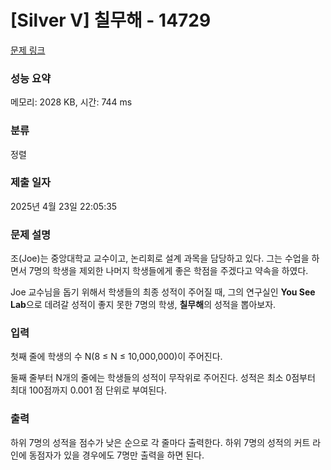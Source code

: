 # [Silver V] 칠무해 - 14729 

[문제 링크](https://www.acmicpc.net/problem/14729) 

### 성능 요약

메모리: 2028 KB, 시간: 744 ms

### 분류

정렬

### 제출 일자

2025년 4월 23일 22:05:35

### 문제 설명

<p>조(Joe)는 중앙대학교 교수이고, 논리회로 설계 과목을 담당하고 있다. 그는 수업을 하면서 7명의 학생을 제외한 나머지 학생들에게 좋은 학점을 주겠다고 약속을 하였다.</p>

<p>Joe 교수님을 돕기 위해서 학생들의 최종 성적이 주어질 때, 그의 연구실인 <strong>You See Lab</strong>으로 데려갈 성적이 좋지 못한 7명의 학생, <strong>칠무해</strong>의 성적을 뽑아보자.</p>

### 입력 

 <p>첫째 줄에 학생의 수 N(8 ≤ N ≤ 10,000,000)이 주어진다.</p>

<p>둘째 줄부터 N개의 줄에는 학생들의 성적이 무작위로 주어진다. 성적은 최소 0점부터 최대 100점까지 0.001 점 단위로 부여된다.</p>

### 출력 

 <p>하위 7명의 성적을 점수가 낮은 순으로 각 줄마다 출력한다. 하위 7명의 성적의 커트 라인에 동점자가 있을 경우에도 7명만 출력을 하면 된다.</p>


